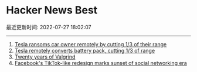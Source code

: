 # Hacker News Best

最近更新时间: 2022-07-27 18:02:07

--- 
1. [Tesla ransoms car owner remotely by cutting 1/3 of their range](https://twitter.com/wk057/status/1551713024171548672) 
2. [Tesla remotely converts battery pack, cutting 1/3 of range](https://twitter.com/wk057/status/1551713024171548672) 
3. [Twenty years of Valgrind](https://nnethercote.github.io/2022/07/27/twenty-years-of-valgrind.html) 
4. [Facebook's TikTok-like redesign marks sunset of social networking era](https://www.axios.com/2022/07/25/sunset-social-network-facebook-tiktok) 

